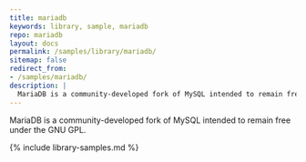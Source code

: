 ```yaml
---
title: mariadb
keywords: library, sample, mariadb
repo: mariadb
layout: docs
permalink: /samples/library/mariadb/
sitemap: false
redirect_from:
- /samples/mariadb/
description: |
  MariaDB is a community-developed fork of MySQL intended to remain free under the GNU GPL.
---
```


MariaDB is a community-developed fork of MySQL intended to remain free under the GNU GPL.


{% include library-samples.md %}
